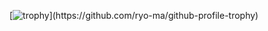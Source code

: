 [![trophy](https://github-profile-trophy.vercel.app/?username=z6wdc&rank=-C,-B,-?)](https://github.com/ryo-ma/github-profile-trophy)

